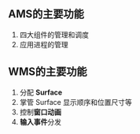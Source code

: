 ## AMS的主要功能
1. 四大组件的管理和调度
2. 应用进程的管理

## WMS的主要功能
1. 分配 **Surface**
2. 掌管 Surface 显示顺序和位置尺寸等
3. 控制**窗口动画**
4. **输入事件**分发